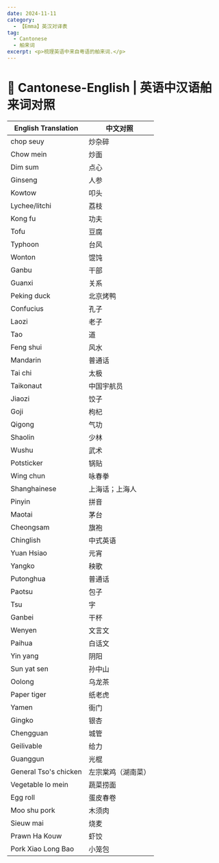 ```yaml
---
date: 2024-11-11
category:
  - 【Emma】英汉对译表
tag:
  - Cantonese
  - 舶来词
excerpt: <p>梳理英语中来自粤语的舶来词.</p>
---
```


# 💬 Cantonese-English | 英语中汉语舶来词对照

| English Translation  | 中文对照                   |
|----------------------|---------------------------|
| chop seuy           | 炒杂碎                    |
| Chow mein           | 炒面                      |
| Dim sum             | 点心                      |
| Ginseng             | 人参                      |
| Kowtow              | 叩头                      |
| Lychee/litchi       | 荔枝                      |
| Kong fu             | 功夫                      |
| Tofu                | 豆腐                      |
| Typhoon             | 台风                      |
| Wonton              | 馄饨                      |
| Ganbu               | 干部                      |
| Guanxi              | 关系                      |
| Peking duck         | 北京烤鸭                  |
| Confucius           | 孔子                      |
| Laozi               | 老子                      |
| Tao                 | 道                        |
| Feng shui           | 风水                      |
| Mandarin            | 普通话                    |
| Tai chi             | 太极                      |
| Taikonaut           | 中国宇航员                |
| Jiaozi              | 饺子                      |
| Goji                | 枸杞                      |
| Qigong              | 气功                      |
| Shaolin             | 少林                      |
| Wushu               | 武术                      |
| Potsticker          | 锅贴                      |
| Wing chun           | 咏春拳                    |
| Shanghainese        | 上海话；上海人            |
| Pinyin              | 拼音                      |
| Maotai              | 茅台                      |
| Cheongsam           | 旗袍                      |
| Chinglish           | 中式英语                  |
| Yuan Hsiao          | 元宵                      |
| Yangko              | 秧歌                      |
| Putonghua           | 普通话                    |
| Paotsu              | 包子                      |
| Tsu                 | 字                        |
| Ganbei              | 干杯                      |
| Wenyen              | 文言文                    |
| Paihua              | 白话文                    |
| Yin yang            | 阴阳                      |
| Sun yat sen         | 孙中山                    |
| Oolong              | 乌龙茶                    |
| Paper tiger         | 纸老虎                    |
| Yamen               | 衙门                      |
| Gingko              | 银杏                      |
| Chengguan           | 城管                      |
| Geilivable          | 给力                      |
| Guanggun            | 光棍                      |
| General Tso's chicken | 左宗棠鸡（湖南菜）        |
| Vegetable lo mein   | 蔬菜捞面                  |
| Egg roll            | 蛋皮春卷                  |
| Moo shu pork        | 木须肉                    |
| Sieuw mai           | 烧麦                      |
| Prawn Ha Kouw       | 虾饺                      |
| Pork Xiao Long Bao  | 小笼包                    |